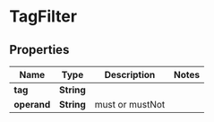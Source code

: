 

# TagFilter



## Properties

| Name | Type | Description | Notes |
|------------ | ------------- | ------------- | -------------|
|**tag** | **String** |  |  |
|**operand** | **String** | must or mustNot |  |



